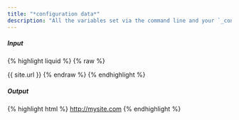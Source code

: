 ```yaml
---
title: "*configuration data*"
description: "All the variables set via the command line and your `_config.yml` are available through `site`."
---
```

##### Input

{% highlight liquid %}
{% raw %}
<!-- url is set to http://mysite.com in the configuration file -->
{{ site.url }}
{% endraw %}
{% endhighlight %}

##### Output

{% highlight html %}
http://mysite.com
{% endhighlight %}
